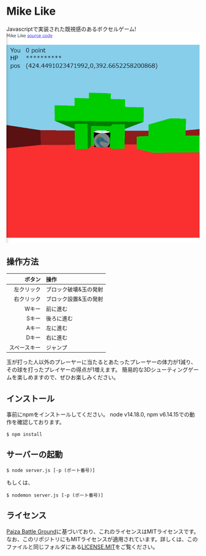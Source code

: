 # Mike Like
Javascriptで実装された既視感のあるボクセルゲーム!
![プレイ風景のスクリーンショット](screen_shots/sc0.PNG)
## 操作方法
|       ボタン | 操作                  |
| -----------: | :-------------------- |
|   左クリック | ブロック破壊&玉の発射 |
|   右クリック | ブロック設置&玉の発射 |
|        Wキー | 前に進む              |
|        Sキー | 後ろに進む            |
|        Aキー | 左に進む              |
|        Dキー | 右に進む              |
| スペースキー | ジャンプ              |

玉が打った人以外のプレーヤーに当たるとあたったプレーヤーの体力が1減り、その球を打ったプレイヤーの得点が1増えます。
簡易的な3Dシューティングゲームを楽しめますので、ぜひお楽しみください。

## インストール
事前にnpmをインストールしてください。
node v14.18.0, npm v6.14.15での動作を確認しております。
```
$ npm install
```

## サーバーの起動
```
$ node server.js [-p (ポート番号)]
```
もしくは、
```
$ nodemon server.js [-p (ポート番号)]
```
## ライセンス
[Paiza Battle Ground](https://github.com/yoshiokatsuneo/paiza-battle-ground)に基づいており、これのライセンスはMITライセンスです。なお、このリポジトリにもMITライセンスが適用されています。詳しくは、このファイルと同じフォルダにある[LICENSE.MIT](LICENSE.MIT)をご覧ください。
